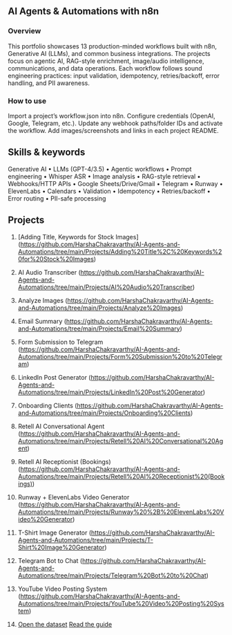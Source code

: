 ## AI Agents & Automations with n8n

### Overview
This portfolio showcases 13 production-minded workflows built with n8n, Generative AI (LLMs), and common business integrations. The projects focus on agentic AI, RAG-style enrichment, image/audio intelligence, communications, and data operations. Each workflow follows sound engineering practices: input validation, idempotency, retries/backoff, error handling, and PII awareness.

### How to use

Import a project’s workflow.json into n8n.
Configure credentials (OpenAI, Google, Telegram, etc.).
Update any webhook paths/folder IDs and activate the workflow.
Add images/screenshots and links in each project README.

## Skills & keywords
Generative AI • LLMs (GPT-4/3.5) • Agentic workflows • Prompt engineering • Whisper ASR • Image analysis • RAG-style retrieval • Webhooks/HTTP APIs • Google Sheets/Drive/Gmail • Telegram • Runway • ElevenLabs • Calendars • Validation • Idempotency • Retries/backoff • Error routing • PII-safe processing

## Projects

1. [Adding Title, Keywords for Stock Images] (https://github.com/HarshaChakravarthy/AI-Agents-and-Automations/tree/main/Projects/Adding%20Title%2C%20Keywords%20for%20Stock%20Images)
2. AI Audio Transcriber (https://github.com/HarshaChakravarthy/AI-Agents-and-Automations/tree/main/Projects/AI%20Audio%20Transcriber)
3. Analyze Images (https://github.com/HarshaChakravarthy/AI-Agents-and-Automations/tree/main/Projects/Analyze%20Images)
4. Email Summary (https://github.com/HarshaChakravarthy/AI-Agents-and-Automations/tree/main/Projects/Email%20Summary)
5. Form Submission to Telegram (https://github.com/HarshaChakravarthy/AI-Agents-and-Automations/tree/main/Projects/Form%20Submission%20to%20Telegram)
6. LinkedIn Post Generator (https://github.com/HarshaChakravarthy/AI-Agents-and-Automations/tree/main/Projects/LinkedIn%20Post%20Generator)
7. Onboarding Clients (https://github.com/HarshaChakravarthy/AI-Agents-and-Automations/tree/main/Projects/Onboarding%20Clients)
8. Retell AI Conversational Agent (https://github.com/HarshaChakravarthy/AI-Agents-and-Automations/tree/main/Projects/Retell%20AI%20Conversational%20Agent)
9. Retell AI Receptionist (Bookings) (https://github.com/HarshaChakravarthy/AI-Agents-and-Automations/tree/main/Projects/Retell%20AI%20Receptionist%20(Bookings))
10. Runway + ElevenLabs Video Generator (https://github.com/HarshaChakravarthy/AI-Agents-and-Automations/tree/main/Projects/Runway%20%2B%20ElevenLabs%20Video%20Generator)
11. T-Shirt Image Generator (https://github.com/HarshaChakravarthy/AI-Agents-and-Automations/tree/main/Projects/T-Shirt%20Image%20Generator)
12. Telegram Bot to Chat (https://github.com/HarshaChakravarthy/AI-Agents-and-Automations/tree/main/Projects/Telegram%20Bot%20to%20Chat)
13. YouTube Video Posting System (https://github.com/HarshaChakravarthy/AI-Agents-and-Automations/tree/main/Projects/YouTube%20Video%20Posting%20System)

14. [Open the dataset](data/dataset.csv)
[Read the guide](docs/guide.md)

